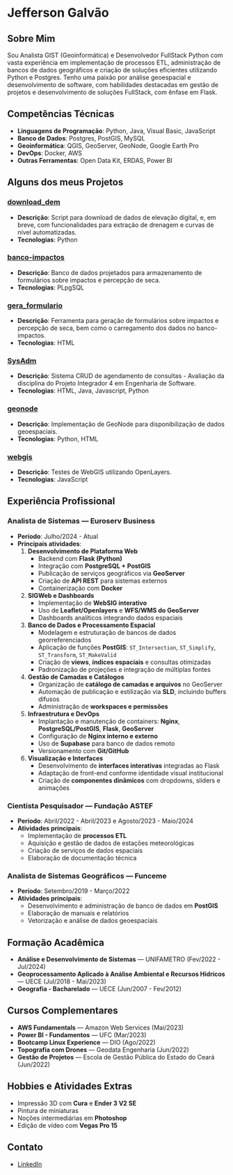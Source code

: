 # Jefferson Galvão

## Sobre Mim

Sou Analista GIST (Geoinformática) e Desenvolvedor FullStack Python com vasta experiência em implementação de processos ETL, administração de bancos de dados geográficos e criação de soluções eficientes utilizando Python e Postgres. Tenho uma paixão por análise geoespacial e desenvolvimento de software, com habilidades destacadas em gestão de projetos e desenvolvimento de soluções FullStack, com ênfase em Flask.

## Competências Técnicas

- **Linguagens de Programação**: Python, Java, Visual Basic, JavaScript  
- **Banco de Dados**: Postgres, PostGIS, MySQL  
- **Geoinformática**: QGIS, GeoServer, GeoNode, Google Earth Pro  
- **DevOps**: Docker, AWS  
- **Outras Ferramentas**: Open Data Kit, ERDAS, Power BI  

## Alguns dos meus Projetos

### [download_dem](https://github.com/hudjinn/download_dem)
- **Descrição**: Script para download de dados de elevação digital, e, em breve, com funcionalidades para extração de drenagem e curvas de nível automatizadas.  
- **Tecnologias**: Python  

### [banco-impactos](https://github.com/hudjinn/banco-impactos)
- **Descrição**: Banco de dados projetados para armazenamento de formulários sobre impactos e percepção de seca.  
- **Tecnologias**: PLpgSQL  

### [gera_formulario](https://github.com/hudjinn/gera_formulario)
- **Descrição**: Ferramenta para geração de formulários sobre impactos e percepção de seca, bem como o carregamento dos dados no banco-impactos.  
- **Tecnologias**: HTML  

### [SysAdm](https://github.com/hudjinn/SysAdm)
- **Descrição**: Sistema CRUD de agendamento de consultas - Avaliação da disciplina do Projeto Integrador 4 em Engenharia de Software.  
- **Tecnologias**: HTML, Java, Javascript, Python  

### [geonode](https://github.com/hudjinn/geonode)
- **Descrição**: Implementação de GeoNode para disponibilização de dados geoespaciais.  
- **Tecnologias**: Python, HTML  

### [webgis](https://github.com/hudjinn/webgis)
- **Descrição**: Testes de WebGIS utilizando OpenLayers.  
- **Tecnologias**: JavaScript  

## Experiência Profissional

### Analista de Sistemas — Euroserv Business
- **Período**: Julho/2024 - Atual
- **Principais atividades**:
  1. **Desenvolvimento de Plataforma Web**
     - Backend com **Flask (Python)**  
     - Integração com **PostgreSQL + PostGIS**  
     - Publicação de serviços geográficos via **GeoServer**  
     - Criação de **API REST** para sistemas externos  
     - Containerização com **Docker**  
  2. **SIGWeb e Dashboards**
     - Implementação de **WebSIG interativo**  
     - Uso de **Leaflet/Openlayers** e **WFS/WMS do GeoServer**  
     - Dashboards analíticos integrando dados espaciais  
  3. **Banco de Dados e Processamento Espacial**
     - Modelagem e estruturação de bancos de dados georreferenciados  
     - Aplicação de funções **PostGIS**: `ST_Intersection`, `ST_Simplify`, `ST_Transform`, `ST_MakeValid`  
     - Criação de **views**, **índices espaciais** e consultas otimizadas  
     - Padronização de projeções e integração de múltiplas fontes  
  4. **Gestão de Camadas e Catálogos**
     - Organização de **catálogo de camadas e arquivos** no GeoServer  
     - Automação de publicação e estilização via **SLD**, incluindo buffers difusos  
     - Administração de **workspaces e permissões**  
  5. **Infraestrutura e DevOps**
     - Implantação e manutenção de containers: **Nginx**, **PostgreSQL/PostGIS**, **Flask**, **GeoServer**  
     - Configuração de **Nginx interno e externo**  
     - Uso de **Supabase** para banco de dados remoto  
     - Versionamento com **Git/GitHub**  
  6. **Visualização e Interfaces**
     - Desenvolvimento de **interfaces interativas** integradas ao Flask  
     - Adaptação de front-end conforme identidade visual institucional  
     - Criação de **componentes dinâmicos** com dropdowns, sliders e animações  

### Cientista Pesquisador — Fundação ASTEF
- **Período**: Abril/2022 - Abril/2023 e Agosto/2023 - Maio/2024
- **Atividades principais**:
  - Implementação de **processos ETL**  
  - Aquisição e gestão de dados de estações meteorológicas  
  - Criação de serviços de dados espaciais  
  - Elaboração de documentação técnica  

### Analista de Sistemas Geográficos — Funceme
- **Período**: Setembro/2019 - Março/2022
- **Atividades principais**:
  - Desenvolvimento e administração de banco de dados em **PostGIS**  
  - Elaboração de manuais e relatórios  
  - Vetorização e análise de dados geoespaciais  

## Formação Acadêmica

- **Análise e Desenvolvimento de Sistemas** — UNIFAMETRO (Fev/2022 - Jul/2024)  
- **Geoprocessamento Aplicado à Análise Ambiental e Recursos Hídricos** — UECE (Jul/2018 - Mai/2023)  
- **Geografia - Bacharelado** — UECE (Jun/2007 - Fev/2012)  

## Cursos Complementares

- **AWS Fundamentals** — Amazon Web Services (Mai/2023)  
- **Power BI - Fundamentos** — UFC (Mar/2023)  
- **Bootcamp Linux Experience** — DIO (Ago/2022)  
- **Topografia com Drones** — Geodata Engenharia (Jun/2022)  
- **Gestão de Projetos** — Escola de Gestão Pública do Estado do Ceará (Jun/2022)  

## Hobbies e Atividades Extras

- Impressão 3D com **Cura** e **Ender 3 V2 SE**  
- Pintura de miniaturas  
- Noções intermediárias em **Photoshop**  
- Edição de vídeo com **Vegas Pro 15**  

## Contato

- [LinkedIn](https://www.linkedin.com/in/jefferson-galv%C3%A3o-87003770/)
